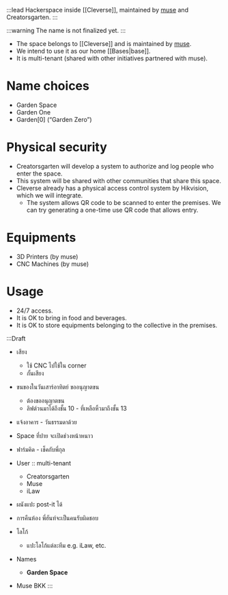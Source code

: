 :::lead
Hackerspace inside [[Cleverse]], maintained by [muse][muse] and Creatorsgarten.
:::

:::warning
The name is not finalized yet.
:::

[muse]: https://muse.as

- The space belongs to [[Cleverse]] and is maintained by [muse][muse].
- We intend to use it as our home [[Bases|base]].
- It is multi-tenant (shared with other initiatives partnered with muse).

# Name choices

- Garden Space
- Garden One
- Garden[0] (“Garden Zero”)

# Physical security

- Creatorsgarten will develop a system to authorize and log people who enter the space.
- This system will be shared with other communities that share this space.
- Cleverse already has a physical access control system by Hikvision, which we will integrate.
    - The system allows QR code to be scanned to enter the premises. We can try generating a one-time use QR code that allows entry.

# Equipments

- 3D Printers (by muse)
- CNC Machines (by muse)

# Usage

- 24/7 access.
- It is OK to bring in food and beverages.
- It is OK to store equipments belonging to the collective in the premises.

:::Draft
- เสียง
	- ใช้ CNC ไปใช้ใน corner
	- กั้นเสียง

- ขนของในวันเสาร์อาทิตย์ ขออนุญาตขน
	- ต้องขออนุญาตขน
	- ลิฟต์วนมาได้ถึงชั้น 10 - ที่เหลือหิ้วมาถึงชั้น 13
- แจ้งอาคาร - วันธรรมดาด้วย

- Space ที่ปาย จะเปิดช่วงหน้าหนาว
- ฟาร์มคิด - เช็คกับพี่กุล

- User :: multi-tenant
	- Creatorsgarten
	- Muse
	- iLaw

- ผนังแปะ post-it ได้
- การคืนห้อง พี่ฮันท์จะเป็นคนรับผิดชอบ

- โลโก้
	- แปะโลโก้แต่ละทีม e.g. iLaw, etc.

- Names
	- **Garden Space**
- Muse BKK
:::